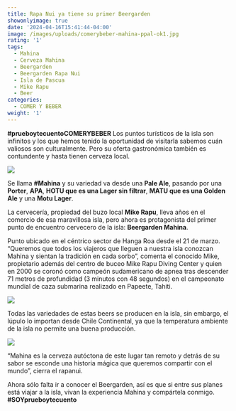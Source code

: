 ```yaml
---
title: Rapa Nui ya tiene su primer Beergarden
showonlyimage: true
date: '2024-04-16T15:41:44-04:00'
image: /images/uploads/comerybeber-mahina-ppal-ok1.jpg
rating: '1'
tags:
  - Mahina
  - Cerveza Mahina
  - Beergarden
  - Beergarden Rapa Nui
  - Isla de Pascua
  - Mike Rapu
  - Beer
categories:
  - COMER Y BEBER
weight: '1'
---
```

**\#prueboytecuentoCOMERYBEBER** Los puntos turísticos de la isla son infinitos y los que hemos tenido la oportunidad de visitarla sabemos cuán valiosos son culturalmente. Pero su oferta gastronómica también es contundente y hasta tienen cerveza local.

<!--more-->

![](/images/uploads/comerybeber-mahina-ppal-ok1.jpg)

Se llama **\#Mahina** y su variedad va desde una **Pale Ale**, pasando por una **Porter**, **APA**, **HOTU que es una Lager sin filtrar**, **MATU que es una Golden Ale** y una **Motu Lager**. 



La cervecería, propiedad del buzo local **Mike Rapu**, lleva años en el comercio de esa maravillosa isla, pero ahora es protagonista del primer punto de encuentro cervecero de la isla: **Beergarden Mahina**.



Punto ubicado en el céntrico sector de Hanga Roa desde el 21 de marzo. “Queremos que todos los viajeros que lleguen a nuestra isla conozcan Mahina y sientan la tradición en cada sorbo”, comenta el conocido Mike, propietario además del centro de buceo Mike Rapu Diving Center y quien en 2000 se coronó como campeón sudamericano de apnea tras descender 71 metros de profundidad (3 minutos con 48 segundos) en el campeonato mundial de caza submarina realizado en Papeete, Tahiti.

![](/images/uploads/comerybeber-mahina-mike.jpg)



Todas las variedades de estas beers se producen en la isla, sin embargo, el lúpulo lo importan desde Chile Continental, ya que la temperatura ambiente de la isla no permite una buena producción.



![](/images/uploads/comerybeber-mahina-3.jpg)

“Mahina es la cerveza autóctona de este lugar tan remoto y detrás de su sabor se esconde una historia mágica que queremos compartir con el mundo”, cierra el rapanui. 



Ahora sólo falta ir a conocer el Beergarden, así es que si entre sus planes está viajar a la isla, vivan la experiencia Mahina y compártela conmigo. **\#SOYprueboytecuento**

